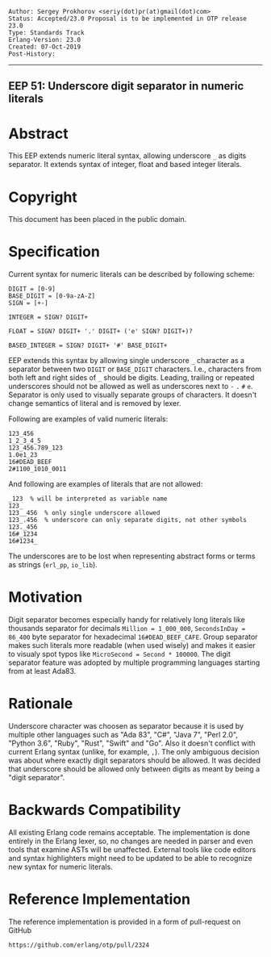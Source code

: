     Author: Sergey Prokhorov <seriy(dot)pr(at)gmail(dot)com>
    Status: Accepted/23.0 Proposal is to be implemented in OTP release 23.0
    Type: Standards Track
    Erlang-Version: 23.0
    Created: 07-Oct-2019
    Post-History:
****
EEP 51: Underscore digit separator in numeric literals
----


Abstract
========

This EEP extends numeric literal syntax, allowing underscore `_` as digits
separator. It extends syntax of integer, float and based integer literals.


Copyright
=========

This document has been placed in the public domain.


Specification
=============

Current syntax for numeric literals can be described by following scheme:


    DIGIT = [0-9]
    BASE_DIGIT = [0-9a-zA-Z]
    SIGN = [+-]
    
    INTEGER = SIGN? DIGIT+
    
    FLOAT = SIGN? DIGIT+ '.' DIGIT+ ('e' SIGN? DIGIT+)?
    
    BASED_INTEGER = SIGN? DIGIT+ '#' BASE_DIGIT+


EEP extends this syntax by allowing single underscore `_` character as a
separator between two `DIGIT` or `BASE_DIGIT` characters. I.e., characters from
both left and right sides of `_` should be digits. Leading, trailing or repeated
underscores should not be allowed as well as underscores next to `-` `.` `#` `e`.
Separator is only used to visually separate groups of characters. It doesn't
change semantics of literal and is removed by lexer.

Following are examples of valid numeric literals:


    123_456
    1_2_3_4_5
    123_456.789_123
    1.0e1_23
    16#DEAD_BEEF
    2#1100_1010_0011


And following are examples of literals that are not allowed:


    _123  % will be interpreted as variable name
    123_
    123__456  % only single underscore allowed
    123_.456  % underscore can only separate digits, not other symbols
    123._456
    16#_1234
    16#1234_


The underscores are to be lost when representing abstract forms or terms as
strings (`erl_pp`, `io_lib`).


Motivation
==========

Digit separator becomes especially handy for relatively long literals like
thousands separator for decimals `Million = 1_000_000`, `SecondsInDay = 86_400`
byte separator for hexadecimal `16#DEAD_BEEF_CAFE`. Group separator makes
such literals more readable (when used wisely) and makes it easier to visualy
spot typos like `MicroSecond = Second * 100000`.
The digit separator feature was adopted by multiple programming languages
starting from at least Ada83.


Rationale
=========

Underscore character was choosen as separator because it is used by multiple
other languages such as "Ada 83", "C#", "Java 7", "Perl 2.0", "Python 3.6",
"Ruby", "Rust", "Swift" and "Go". Also it doesn't conflict with current Erlang
syntax (unlike, for example, `,`).
The only ambiguous decision was about where exactly digit separators should be
allowed. It was decided that underscore should be allowed only between digits
as meant by being a "digit separator".


Backwards Compatibility
=======================

All existing Erlang code remains acceptable. The implementation is done
entirely in the Erlang lexer, so, no changes are needed in parser and
even tools that examine ASTs will be unaffected.
External tools like code editors and syntax highlighters might need to be
updated to be able to recognize new syntax for numeric literals.


Reference Implementation
========================

The reference implementation is provided in a form of pull-request on GitHub

    https://github.com/erlang/otp/pull/2324



[EmacsVar]: <> "Local Variables:"
[EmacsVar]: <> "mode: indented-text"
[EmacsVar]: <> "indent-tabs-mode: nil"
[EmacsVar]: <> "sentence-end-double-space: t"
[EmacsVar]: <> "fill-column: 70"
[EmacsVar]: <> "coding: utf-8"
[EmacsVar]: <> "End:"
[VimVar]: <> "vim: set fileencoding=utf-8 expandtab shiftwidth=4 softtabstop=4:"
